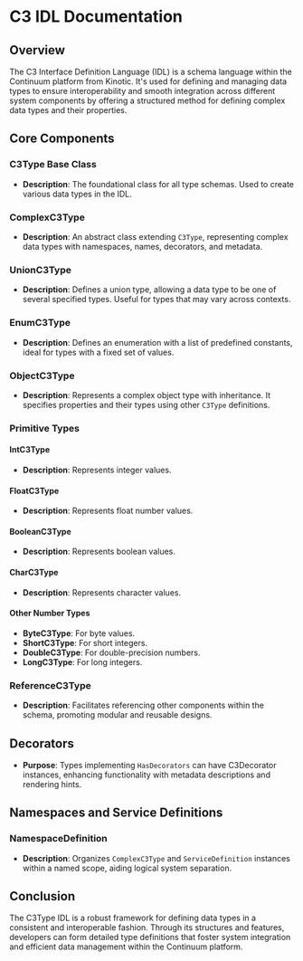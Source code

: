 # C3 IDL Documentation

## Overview

The C3 Interface Definition Language (IDL) is a schema language within the Continuum platform from Kinotic. It's used for defining and managing data types to ensure interoperability and smooth integration across different system components by offering a structured method for defining complex data types and their properties.

## Core Components

### C3Type Base Class
- **Description**: The foundational class for all type schemas. Used to create various data types in the IDL.

### ComplexC3Type
- **Description**: An abstract class extending `C3Type`, representing complex data types with namespaces, names, decorators, and metadata.

### UnionC3Type
- **Description**: Defines a union type, allowing a data type to be one of several specified types. Useful for types that may vary across contexts.

### EnumC3Type
- **Description**: Defines an enumeration with a list of predefined constants, ideal for types with a fixed set of values.

### ObjectC3Type
- **Description**: Represents a complex object type with inheritance. It specifies properties and their types using other `C3Type` definitions.

### Primitive Types

#### IntC3Type
- **Description**: Represents integer values.

#### FloatC3Type
- **Description**: Represents float number values.

#### BooleanC3Type
- **Description**: Represents boolean values.

#### CharC3Type
- **Description**: Represents character values.

#### Other Number Types
- **ByteC3Type**: For byte values.
- **ShortC3Type**: For short integers.
- **DoubleC3Type**: For double-precision numbers.
- **LongC3Type**: For long integers.

### ReferenceC3Type
- **Description**: Facilitates referencing other components within the schema, promoting modular and reusable designs.

## Decorators

- **Purpose**: Types implementing `HasDecorators` can have C3Decorator instances, enhancing functionality with metadata descriptions and rendering hints.

## Namespaces and Service Definitions

### NamespaceDefinition
- **Description**: Organizes `ComplexC3Type` and `ServiceDefinition` instances within a named scope, aiding logical system separation.

## Conclusion

The C3Type IDL is a robust framework for defining data types in a consistent and interoperable fashion. Through its structures and features, developers can form detailed type definitions that foster system integration and efficient data management within the Continuum platform.
